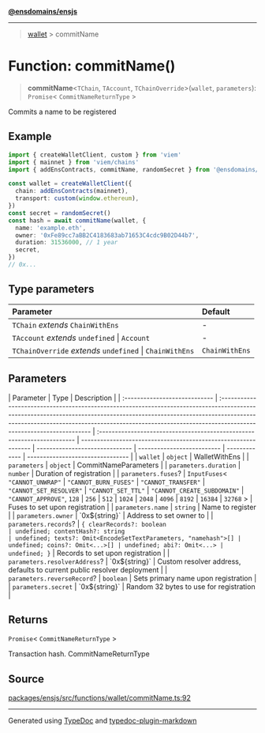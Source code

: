 [**@ensdomains/ensjs**](../README.md)

---

> [wallet](README.md) > commitName

# Function: commitName()

> **commitName**\<`TChain`, `TAccount`, `TChainOverride`\>(`wallet`, `parameters`): `Promise`\< `CommitNameReturnType` \>

Commits a name to be registered

## Example

```ts
import { createWalletClient, custom } from 'viem'
import { mainnet } from 'viem/chains'
import { addEnsContracts, commitName, randomSecret } from '@ensdomains/ensjs'

const wallet = createWalletClient({
  chain: addEnsContracts(mainnet),
  transport: custom(window.ethereum),
})
const secret = randomSecret()
const hash = await commitName(wallet, {
  name: 'example.eth',
  owner: '0xFe89cc7aBB2C4183683ab71653C4cdc9B02D44b7',
  duration: 31536000, // 1 year
  secret,
})
// 0x...
```

## Type parameters

| Parameter                                                | Default        |
| :------------------------------------------------------- | :------------- |
| `TChain` _extends_ `ChainWithEns`                        | -              |
| `TAccount` _extends_ `undefined` \| `Account`            | -              |
| `TChainOverride` _extends_ `undefined` \| `ChainWithEns` | `ChainWithEns` |

## Parameters

| Parameter                     | Type                                                                                                                                                                                                                                                                             | Description                                                             |
| :---------------------------- | :------------------------------------------------------------------------------------------------------------------------------------------------------------------------------------------------------------------------------------------------------------------------------- | :---------------------------------------------------------------------- | -------------------------------------------------------------- | ------------------------------ | -------------------------- | ------------- | -------------------------------- |
| `wallet`                      | `object`                                                                                                                                                                                                                                                                         | WalletWithEns                                                           |
| `parameters`                  | `object`                                                                                                                                                                                                                                                                         | CommitNameParameters                                                    |
| `parameters.duration`         | `number`                                                                                                                                                                                                                                                                         | Duration of registration                                                |
| `parameters.fuses`?           | `InputFuses`\< `"CANNOT_UNWRAP"` \| `"CANNOT_BURN_FUSES"` \| `"CANNOT_TRANSFER"` \| `"CANNOT_SET_RESOLVER"` \| `"CANNOT_SET_TTL"` \| `"CANNOT_CREATE_SUBDOMAIN"` \| `"CANNOT_APPROVE"`, `128` \| `256` \| `512` \| `1024` \| `2048` \| `4096` \| `8192` \| `16384` \| `32768` \> | Fuses to set upon registration                                          |
| `parameters.name`             | `string`                                                                                                                                                                                                                                                                         | Name to register                                                        |
| `parameters.owner`            | \`0x$\{string}\`                                                                                                                                                                                                                                                                 | Address to set owner to                                                 |
| `parameters.records`?         | `{ clearRecords?: boolean                                                                                                                                                                                                                                                        | undefined; contentHash?: string                                         | undefined; texts?: Omit<EncodeSetTextParameters, "namehash">[] | undefined; coins?: Omit<...>[] | undefined; abi?: Omit<...> | undefined; }` | Records to set upon registration |
| `parameters.resolverAddress`? | \`0x$\{string}\`                                                                                                                                                                                                                                                                 | Custom resolver address, defaults to current public resolver deployment |
| `parameters.reverseRecord`?   | `boolean`                                                                                                                                                                                                                                                                        | Sets primary name upon registration                                     |
| `parameters.secret`           | \`0x$\{string}\`                                                                                                                                                                                                                                                                 | Random 32 bytes to use for registration                                 |

## Returns

`Promise`\< `CommitNameReturnType` \>

Transaction hash. CommitNameReturnType

## Source

[packages/ensjs/src/functions/wallet/commitName.ts:92](https://github.com/ensdomains/ensjs-v3/blob/278f5349/packages/ensjs/src/functions/wallet/commitName.ts#L92)

---

Generated using [TypeDoc](https://typedoc.org/) and [typedoc-plugin-markdown](https://www.npmjs.com/package/typedoc-plugin-markdown)
